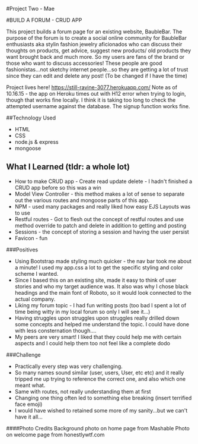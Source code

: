 #Project Two - Mae

#BUILD A FORUM - CRUD APP

This project builds a forum page for an existing website, BaubleBar. The purpose of the forum is to create a social online community for BaubleBar enthusiasts aka stylin fashion jewelry aficionados who can discuss their thoughts on products, get advice, suggest new products/ old products they want brought back and much more. So my users are fans of the brand or those who want to discuss accessories! These people are good fashionistas...not sketchy internet people...so they are getting a lot of trust since they can edit and delete any post! (To be changed if I have the time)

Project lives here! https://still-ravine-3077.herokuapp.com/
Note as of 10.16.15 - the app on Heroku times out with H12 error when trying to login, though that works fine locally. I think it is taking too long to check the attempted username against the database. The signup function works fine.

##Technology Used
- HTML
- CSS
- node.js & express
- mongoose

## What I Learned (tldr: a whole lot)

- How to make CRUD app - Create read update delete - I hadn't finished a CRUD app before so this was a win
- Model View Controller - this method makes a lot of sense to separate out the various routes and mongoose parts of this app.
- NPM - used many packages and really liked how easy EJS Layouts was to use 
- Restful routes - Got to flesh out the concept of restful routes and use method override to patch and delete in addition to getting and posting
- Sessions - the concept of storing a session and having the user persist
- Favicon - fun 

###Positives
- Using Bootstrap made styling much quicker - the nav bar took me about a minute! I used my app.css a lot to get the specific styling and color scheme I wanted.
- Since I based this on an existing site, made it easy to think of user stories and who my target audience was. It also was why I chose black headings and the main font of Roboto, so it would look connected to the actual company.
- Liking my forum topic - I had fun writing posts (too bad I spent a lot of time being witty in my local forum so only I will see it...)
- Having struggles upon struggles upon struggles really drilled down some concepts and helped me understand the topic. I could have done with less consternation though....
- My peers are very smart! I liked that they could help me with certain aspects and I could help them too not feel like a complete dodo


###Challenge 
- Practically every step was very challenging. 
- So many names sound similar (user, users, User, etc etc) and it really tripped me up trying to reference the correct one, and also which one meant what.
- Same with routes, not really understanding them at first
- Changing one thing often led to something else breaking (insert terrified face emoji) 
- I would have wished to retained some more of my sanity...but we can't have it all... 

####Photo Credits
Background photo on home page from Mashable
Photo on welcome page from honestlywtf.com